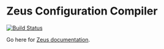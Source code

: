 # Zeus Configuration Compiler

[![Build Status](https://travis-ci.org/yahoo/zeus.svg)](https://travis-ci.org/yahoo/zeus)

Go here for [Zeus documentation](https://yahoo.github.io/zeus/).

